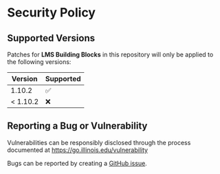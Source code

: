 # Security Policy

## Supported Versions

Patches for **LMS Building Blocks** in this repository will only be applied to the following versions:

| Version  | Supported          |
|----------| ------------------ |
| 1.10.2   | :white_check_mark: |
| < 1.10.2 | :x: |

## Reporting a Bug or Vulnerability

Vulnerabilities can be responsibly disclosed through the process
 documented at https://go.illinois.edu/vulnerability

Bugs can be reported by creating a [GitHub issue](https://github.com/rokwire/lms-building-block/issues/new?assignees=&labels=bug&template=bug_report.md&title=%5BBUG%5D+).